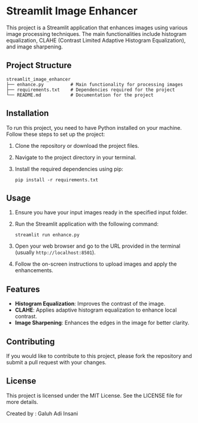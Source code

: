 # Streamlit Image Enhancer

This project is a Streamlit application that enhances images using various image processing techniques. The main functionalities include histogram equalization, CLAHE (Contrast Limited Adaptive Histogram Equalization), and image sharpening.

## Project Structure

```
streamlit_image_enhancer
├── enhance.py          # Main functionality for processing images
├── requirements.txt    # Dependencies required for the project
└── README.md           # Documentation for the project
```

## Installation

To run this project, you need to have Python installed on your machine. Follow these steps to set up the project:

1. Clone the repository or download the project files.
2. Navigate to the project directory in your terminal.
3. Install the required dependencies using pip:

   ```
   pip install -r requirements.txt
   ```

## Usage

1. Ensure you have your input images ready in the specified input folder.
2. Run the Streamlit application with the following command:

   ```
   streamlit run enhance.py
   ```

3. Open your web browser and go to the URL provided in the terminal (usually `http://localhost:8501`).

4. Follow the on-screen instructions to upload images and apply the enhancements.

## Features

- **Histogram Equalization**: Improves the contrast of the image.
- **CLAHE**: Applies adaptive histogram equalization to enhance local contrast.
- **Image Sharpening**: Enhances the edges in the image for better clarity.

## Contributing

If you would like to contribute to this project, please fork the repository and submit a pull request with your changes.

## License

This project is licensed under the MIT License. See the LICENSE file for more details.

Created by : Galuh Adi Insani